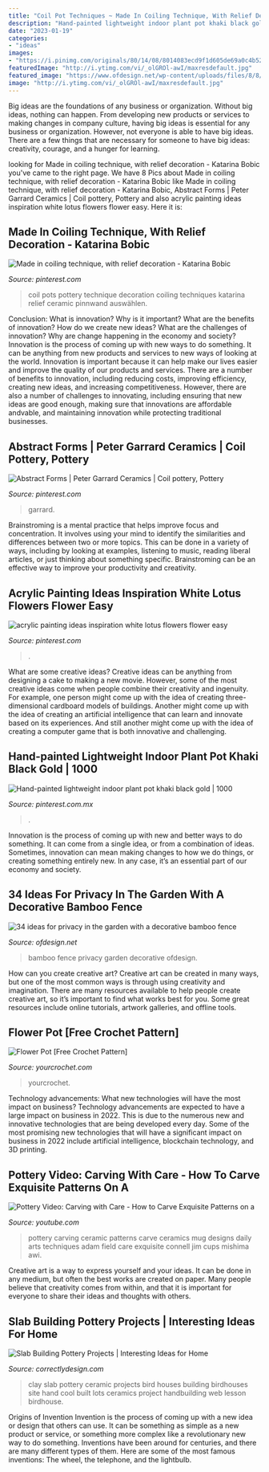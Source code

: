 ```yaml
---
title: "Coil Pot Techniques ~ Made In Coiling Technique, With Relief Decoration"
description: "Hand-painted lightweight indoor plant pot khaki black gold"
date: "2023-01-19"
categories:
- "ideas"
images:
- "https://i.pinimg.com/originals/80/14/08/8014083ecd9f1d605de69a0c4b52cfb3.jpg"
featuredImage: "http://i.ytimg.com/vi/_olGROl-awI/maxresdefault.jpg"
featured_image: "https://www.ofdesign.net/wp-content/uploads/files/8/8/2/34-ideas-for-privacy-in-the-garden-with-a-decorative-bamboo-fence-31-882.jpg"
image: "http://i.ytimg.com/vi/_olGROl-awI/maxresdefault.jpg"
---
```



Big ideas are the foundations of any business or organization. Without big ideas, nothing can happen. From developing new products or services to making changes in company culture, having big ideas is essential for any business or organization. However, not everyone is able to have big ideas. There are a few things that are necessary for someone to have big ideas: creativity, courage, and a hunger for learning.

	

		
looking for Made in coiling technique, with relief decoration - Katarina Bobic you've came to the right page. We have 8 Pics about Made in coiling technique, with relief decoration - Katarina Bobic like Made in coiling technique, with relief decoration - Katarina Bobic, Abstract Forms | Peter Garrard Ceramics | Coil pottery, Pottery and also acrylic painting ideas inspiration white lotus flowers flower easy. Here it is:
		
    
## Made In Coiling Technique, With Relief Decoration - Katarina Bobic

<img loading=lazy src="https://i.pinimg.com/originals/80/14/08/8014083ecd9f1d605de69a0c4b52cfb3.jpg" onerror="this.onerror=null;this.src='https://tse3.mm.bing.net/th?id=OIP.vFY9ZLz4fbQt0EiZwGonmwHaJ4&amp;pid=15.1';" alt="Made in coiling technique, with relief decoration - Katarina Bobic">

_Source: pinterest.com_

>coil pots pottery technique decoration coiling techniques katarina relief ceramic pinnwand auswählen. 

	

Conclusion: What is innovation? Why is it important? What are the benefits of innovation? How do we create new ideas? What are the challenges of innovation? Why are change happening in the economy and society?
Innovation is the process of coming up with new ways to do something. It can be anything from new products and services to new ways of looking at the world. Innovation is important because it can help make our lives easier and improve the quality of our products and services. There are a number of benefits to innovation, including reducing costs, improving efficiency, creating new ideas, and increasing competitiveness. However, there are also a number of challenges to innovating, including ensuring that new ideas are good enough, making sure that innovations are affordable andvable, and maintaining innovation while protecting traditional businesses.

    
## Abstract Forms | Peter Garrard Ceramics | Coil Pottery, Pottery

<img loading=lazy src="https://i.pinimg.com/736x/3b/b3/cf/3bb3cfb263b020b53249f62a2b2c00a6.jpg" onerror="this.onerror=null;this.src='https://tse3.mm.bing.net/th?id=OIP.4QM0Mpv_fo82yfbY4R8cKwHaHa&amp;pid=15.1';" alt="Abstract Forms | Peter Garrard Ceramics | Coil pottery, Pottery">

_Source: pinterest.com_

>garrard. 

	

Brainstroming is a mental practice that helps improve focus and concentration. It involves using your mind to identify the similarities and differences between two or more topics. This can be done in a variety of ways, including by looking at examples, listening to music, reading liberal articles, or just thinking about something specific. Brainstroming can be an effective way to improve your productivity and creativity.

    
## Acrylic Painting Ideas Inspiration White Lotus Flowers Flower Easy

<img loading=lazy src="https://i.pinimg.com/736x/f0/36/5a/f0365a2c07bfc103f5f1498aab97a5b2.jpg" onerror="this.onerror=null;this.src='https://tse2.mm.bing.net/th?id=OIP.J8InGjI5kxngPUHDvzChcgHaE4&amp;pid=15.1';" alt="acrylic painting ideas inspiration white lotus flowers flower easy">

_Source: pinterest.com_

>. 

	

What are some creative ideas?
Creative ideas can be anything from designing a cake to making a new movie. However, some of the most creative ideas come when people combine their creativity and ingenuity. For example, one person might come up with the idea of creating three-dimensional cardboard models of buildings. Another might come up with the idea of creating an artificial intelligence that can learn and innovate based on its experiences. And still another might come up with the idea of creating a computer game that is both innovative and challenging.

    
## Hand-painted Lightweight Indoor Plant Pot Khaki Black Gold | 1000

<img loading=lazy src="https://i.pinimg.com/736x/33/ee/b2/33eeb23474bb7ed62bd40dedc737fb7b.jpg" onerror="this.onerror=null;this.src='https://tse1.mm.bing.net/th?id=OIP.ciq4mGZzRGRNgXEZL5HT-AHaF4&amp;pid=15.1';" alt="Hand-painted lightweight indoor plant pot khaki black gold | 1000">

_Source: pinterest.com.mx_

>. 

	

Innovation is the process of coming up with new and better ways to do something. It can come from a single idea, or from a combination of ideas. Sometimes, innovation can mean making changes to how we do things, or creating something entirely new. In any case, it’s an essential part of our economy and society.

    
## 34 Ideas For Privacy In The Garden With A Decorative Bamboo Fence

<img loading=lazy src="https://www.ofdesign.net/wp-content/uploads/files/8/8/2/34-ideas-for-privacy-in-the-garden-with-a-decorative-bamboo-fence-31-882.jpg" onerror="this.onerror=null;this.src='https://tse3.mm.bing.net/th?id=OIP.42cGQuKf_gHEtkiuJhNOvAHaJ4&amp;pid=15.1';" alt="34 ideas for privacy in the garden with a decorative bamboo fence">

_Source: ofdesign.net_

>bamboo fence privacy garden decorative ofdesign. 

	

How can you create creative art?
Creative art can be created in many ways, but one of the most common ways is through using creativity and imagination. There are many resources available to help people create creative art, so it’s important to find what works best for you. Some great resources include online tutorials, artwork galleries, and offline tools.

    
## Flower Pot [Free Crochet Pattern]

<img loading=lazy src="https://stateless.yourcrochet.com/2017/06/flower_pot_crochet_pattern_yourcrochet_1-1024x606.jpg" onerror="this.onerror=null;this.src='https://tse4.mm.bing.net/th?id=OIP.H1d4db1GV7QcDijHvLFFyAHaEY&amp;pid=15.1';" alt="Flower Pot [Free Crochet Pattern]">

_Source: yourcrochet.com_

>yourcrochet. 

	

Technology advancements: What new technologies will have the most impact on business?
Technology advancements are expected to have a large impact on business in 2022. This is due to the numerous new and innovative technologies that are being developed every day. Some of the most promising new technologies that will have a significant impact on business in 2022 include artificial intelligence, blockchain technology, and 3D printing.

    
## Pottery Video: Carving With Care - How To Carve Exquisite Patterns On A

<img loading=lazy src="http://i.ytimg.com/vi/_olGROl-awI/maxresdefault.jpg" onerror="this.onerror=null;this.src='https://tse3.mm.bing.net/th?id=OIP.dGv5F65iOZiPhxo4-xCISAHaEK&amp;pid=15.1';" alt="Pottery Video: Carving with Care - How to Carve Exquisite Patterns on a">

_Source: youtube.com_

>pottery carving ceramic patterns carve ceramics mug designs daily arts techniques adam field care exquisite connell jim cups mishima awi. 

	

Creative art is a way to express yourself and your ideas. It can be done in any medium, but often the best works are created on paper. Many people believe that creativity comes from within, and that it is important for everyone to share their ideas and thoughts with others.

    
## Slab Building Pottery Projects | Interesting Ideas For Home

<img loading=lazy src="http://www.correctlydesign.com/wp-content/uploads/2015/05/Slab-Building-Pottery-Projects-8.jpg" onerror="this.onerror=null;this.src='https://tse4.mm.bing.net/th?id=OIP.PdfebmIfIlSQUuXpiDl5jwHaFe&amp;pid=15.1';" alt="Slab Building Pottery Projects | Interesting Ideas for Home">

_Source: correctlydesign.com_

>clay slab pottery ceramic projects bird houses building birdhouses site hand cool built lots ceramics project handbuilding web lesson birdhouse. 

	

Origins of Invention
Invention is the process of coming up with a new idea or design that others can use. It can be something as simple as a new product or service, or something more complex like a revolutionary new way to do something. Inventions have been around for centuries, and there are many different types of them. Here are some of the most famous inventions: The wheel, the telephone, and the lightbulb.

